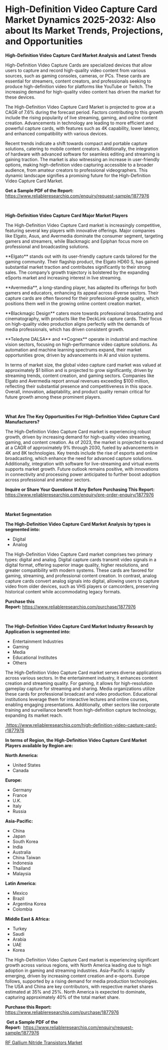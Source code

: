 <p><h1>High-Definition Video Capture Card Market Dynamics 2025-2032: Also about Its Market Trends, Projections, and Opportunities</h1></p><p><strong>High-Definition Video Capture Card Market Analysis and Latest Trends</strong></p>
<p><p>High-Definition Video Capture Cards are specialized devices that allow users to capture and record high-quality video content from various sources, such as gaming consoles, cameras, or PCs. These cards are essential for streamers, content creators, and professionals seeking to produce high-definition video for platforms like YouTube or Twitch. The increasing demand for high-quality video content has driven the market for these devices.</p><p>The High-Definition Video Capture Card Market is projected to grow at a CAGR of 7.6% during the forecast period. Factors contributing to this growth include the rising popularity of live streaming, gaming, and online content creation. Advancements in technology are leading to more efficient and powerful capture cards, with features such as 4K capability, lower latency, and enhanced compatibility with various devices.</p><p>Recent trends indicate a shift towards compact and portable capture solutions, catering to mobile content creators. Additionally, the integration of hardware with advanced software for seamless editing and streaming is gaining traction. The market is also witnessing an increase in user-friendly options, making high-definition video capturing accessible to a broader audience, from amateur creators to professional videographers. This dynamic landscape signifies a promising future for the High-Definition Video Capture Card Market.</p></p>
<p><strong>Get a Sample PDF of the Report:&nbsp;</strong> <a href="https://www.reliableresearchiq.com/enquiry/request-sample/1877976?utm_campaign=2171&utm_medium=2&utm_source=Github&utm_content=ia&utm_term=13022025&utm_id=high-definition-video-capture-card">https://www.reliableresearchiq.com/enquiry/request-sample/1877976</a></p>
<p>&nbsp;</p>
<p><strong>High-Definition Video Capture Card Major Market Players</strong></p>
<p><p>The High-Definition Video Capture Card market is increasingly competitive, featuring several key players with innovative offerings. Major companies like Elgato, Asus, and Avermedia dominate the consumer segment, targeting gamers and streamers, while Blackmagic and Epiphan focus more on professional and broadcasting solutions.</p><p>**Elgato** stands out with its user-friendly capture cards tailored for the gaming community. Their flagship product, the Elgato HD60 S, has gained substantial market traction and contributes significantly to their strong sales. The company’s growth trajectory is bolstered by the expanding eSports market and increasing interest in live streaming.</p><p>**Avermedia**, a long-standing player, has adapted its offerings for both gamers and educators, enhancing its appeal across diverse sectors. Their capture cards are often favored for their professional-grade quality, which positions them well in the growing online content creation market.</p><p>**Blackmagic Design** caters more towards professional broadcasting and cinematography, with products like the DeckLink capture cards. Their focus on high-quality video production aligns perfectly with the demands of media professionals, which has driven consistent growth.</p><p>**Teledyne DALSA** and **Cognex** operate in industrial and machine vision sectors, focusing on high-performance video capture solutions. As automation and machine learning spectrums expand, their market opportunities grow, driven by advancements in AI and vision systems.</p><p>In terms of market size, the global video capture card market was valued at approximately $1 billion and is projected to grow significantly, driven by streaming trends, content creation, and gaming sectors. Companies like Elgato and Avermedia report annual revenues exceeding $100 million, reflecting their substantial presence and competitiveness in this space. Overall, innovation, adaptability, and product quality remain critical for future growth among these prominent players.</p></p>
<p>&nbsp;</p>
<p><strong>What Are The Key Opportunities For High-Definition Video Capture Card Manufacturers?</strong></p>
<p><p>The High-Definition Video Capture Card market is experiencing robust growth, driven by increasing demand for high-quality video streaming, gaming, and content creation. As of 2023, the market is projected to expand at a CAGR of approximately 9% through 2030, fueled by advancements in 4K and 8K technologies. Key trends include the rise of esports and online broadcasting, which enhance the need for advanced capture solutions. Additionally, integration with software for live-streaming and virtual events supports market growth. Future outlook remains positive, with innovations in connectivity and processing power anticipated to further boost adoption across professional and amateur sectors.</p></p>
<p><strong>Inquire or Share Your Questions If Any Before Purchasing This Report:</strong> <a href="https://www.reliableresearchiq.com/enquiry/pre-order-enquiry/1877976?utm_campaign=2171&utm_medium=2&utm_source=Github&utm_content=ia&utm_term=13022025&utm_id=high-definition-video-capture-card">https://www.reliableresearchiq.com/enquiry/pre-order-enquiry/1877976</a></p>
<p>&nbsp;</p>
<p><strong>Market Segmentation</strong></p>
<p><strong>The High-Definition Video Capture Card Market Analysis by types is segmented into:</strong></p>
<p><ul><li>Digital</li><li>Analog</li></ul></p>
<p><p>The High-Definition Video Capture Card market comprises two primary types: digital and analog. Digital capture cards transmit video signals in a digital format, offering superior image quality, higher resolutions, and greater compatibility with modern systems. These cards are favored for gaming, streaming, and professional content creation. In contrast, analog capture cards convert analog signals into digital, allowing users to capture video from older devices, such as VHS players or camcorders, preserving historical content while accommodating legacy formats.</p></p>
<p><strong>Purchase this Report:&nbsp;</strong><a href="https://www.reliableresearchiq.com/purchase/1877976?utm_campaign=2171&utm_medium=2&utm_source=Github&utm_content=ia&utm_term=13022025&utm_id=high-definition-video-capture-card">https://www.reliableresearchiq.com/purchase/1877976</a></p>
<p>&nbsp;</p>
<p><strong>The High-Definition Video Capture Card Market Industry Research by Application is segmented into:</strong></p>
<p><ul><li>Entertainment Industries</li><li>Gaming</li><li>Media</li><li>Educational Institutes</li><li>Others</li></ul></p>
<p><p>The High-Definition Video Capture Card market serves diverse applications across various sectors. In the entertainment industry, it enhances content creation and streaming quality. For gaming, it allows for high-resolution gameplay capture for streaming and sharing. Media organizations utilize these cards for professional broadcast and video production. Educational institutions leverage them for interactive lectures and online courses, enabling engaging presentations. Additionally, other sectors like corporate training and surveillance benefit from high-definition capture technology, expanding its market reach.</p></p>
<p><a href="https://www.reliableresearchiq.com/high-definition-video-capture-card-r1877976?utm_campaign=2171&utm_medium=2&utm_source=Github&utm_content=ia&utm_term=13022025&utm_id=high-definition-video-capture-card">&nbsp;https://www.reliableresearchiq.com/high-definition-video-capture-card-r1877976</a></p>
<p><strong>In terms of Region, the High-Definition Video Capture Card Market Players available by Region are:</strong></p>
<p>
    <p> <strong> North America: </strong>
        <ul>
            <li>United States</li>
            <li>Canada</li>
        </ul>
        </p> 
    <p> <strong> Europe: </strong>
        <ul>
            <li>Germany</li>
            <li>France</li>
            <li>U.K.</li>
            <li>Italy</li>
            <li>Russia</li>
        </ul>
        </p> 
    <p> <strong> Asia-Pacific: </strong>
        <ul>
            <li>China</li>
            <li>Japan</li>
            <li>South Korea</li>
            <li>India</li>
            <li>Australia</li>
            <li>China Taiwan</li>
            <li>Indonesia</li>
            <li>Thailand</li>
            <li>Malaysia</li>
        </ul>
        </p> 
    <p> <strong> Latin America: </strong>
        <ul>
            <li>Mexico</li>
            <li>Brazil</li>
            <li>Argentina Korea</li>
            <li>Colombia</li>
        </ul>
        </p> 
    <p> <strong> Middle East & Africa: </strong>
        <ul>
            <li>Turkey</li>
            <li>Saudi</li>
            <li>Arabia</li>
            <li>UAE</li>
            <li>Korea</li>
        </ul>
    </p>
    </p>
<p><p>The High-Definition Video Capture Card market is experiencing significant growth across various regions, with North America leading due to high adoption in gaming and streaming industries. Asia-Pacific is rapidly emerging, driven by increasing content creation and e-sports. Europe follows, supported by a rising demand for media production technologies. The USA and China are key contributors, with respective market shares estimated at 35% and 25%. North America is expected to dominate, capturing approximately 40% of the total market share.</p></p>
<p><strong>Purchase this Report: </strong><a href="https://www.reliableresearchiq.com/purchase/1877976?utm_campaign=2171&utm_medium=2&utm_source=Github&utm_content=ia&utm_term=13022025&utm_id=high-definition-video-capture-card">https://www.reliableresearchiq.com/purchase/1877976</a></p>
<p>&nbsp;<strong>Get a Sample PDF of the Report:&nbsp;&nbsp;</strong><a href="https://www.reliableresearchiq.com/enquiry/request-sample/1877976?utm_campaign=2171&utm_medium=2&utm_source=Github&utm_content=ia&utm_term=13022025&utm_id=high-definition-video-capture-card">https://www.reliableresearchiq.com/enquiry/request-sample/1877976</a></p>
<p><strong></strong></p>
<p><p><a href="https://github.com/JubayerMia832/Market-Research-Report-List-1/blob/main/rf-gallium-nitride-transistors-market.md?utm_campaign=2171&utm_medium=2&utm_source=Github&utm_content=ia&utm_term=13022025&utm_id=high-definition-video-capture-card">RF Gallium Nitride Transistors Market</a></p></p>